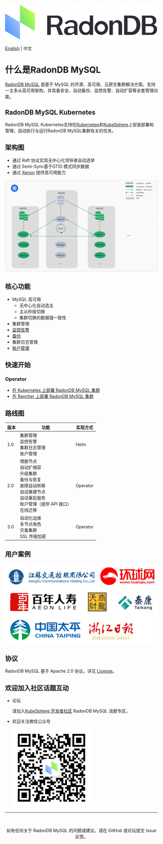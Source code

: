![](docs/images/logo_radondb-mysql.png)  <br>

[English](README.md) | 中文 

# 什么是RadonDB MySQL

[RadonDB MySQL](https://github.com/radondb/radondb-mysql-kubernetes) 是基于 MySQL 的开源、高可用、云原生集群解决方案。支持一主多从高可用架构，并具备安全、自动备份、监控告警、自动扩容等全套管理功能。

## RadonDB MySQL Kubernetes

RadonDB MySQL Kubernetes支持在[Kubernetes](https://kubernetes.io)和[KubeSphere](https://kubesphere.com.cn)上安装部署和管理，自动执行与运行RadonDB MySQL集群有关的任务。

## 架构图

- 通过 Raft 协议实现无中心化领导者自动选举
- 通过 Semi-Sync基于GTID 模式同步数据
- 通过 [Xenon](https://github.com/radondb/xenon.git) 提供高可用能力

![](docs/images/radondb-mysql_Architecture.png)

## 核心功能

- MySQL 高可用
    - 无中心化自动选主
    - 主从秒级切换
    - 集群切换的数据强一致性
- 集群管理
- [监控告警](docs/deploy_monitoring.md)
- [备份](docs/deploy_backup_restore_s3.md)
- 集群日志管理
- [账户管理](docs/mgt_mysqluser.md)

## 快速开始

### Operator

- [在 Kubernetes 上部署 RadonDB MySQL 集群](docs/kubernetes/deploy_radondb-mysql_operator_on_k8s.md)
- [在 Rancher 上部署 RadonDB MySQL 集群](/docs/rancher/deploy_radondb-mysql_operator_on_rancher.md)

## 路线图

| 版本 | 功能  | 实现方式 |
|------|--------|------| 
| 1.0 |  集群管理 <br> 监控告警 <br> 集群日志管理 <br> 账户管理 | Helm |
| 2.0  | 增删节点 <br> 自动扩缩容 <br> 升级集群 <br> 备份与恢复 <br> 故障自动转移 <br> 自动重建节点 <br> 自动重启服务 <br> 账户管理（提供 API 接口）<br> 在线迁移   |  Operator |
| 3.0  | 自动化运维 <br> 多节点角色 <br> 灾备集群 <br> SSL 传输加密 | Operator |

## 用户案例

![](docs/images/users.png)

## 协议

RadonDB MySQL 基于 Apache 2.0 协议，详见 [License](./LICENSE)。

## 欢迎加入社区话题互动

- 论坛

    请加入[KubeSphere 开发者社区](https://kubesphere.com.cn/forum/t/radondb) RadonDB MySQL 话题专区。
    
- 欢迎关注微信公众号

    ![](docs/images/vx_code_258.jpg)

---
<p align="center">
<br/><br/>
如有任何关于 RadonDB MySQL 的问题或建议，请在 GitHub 或论坛提交 Issue 反馈。
<br/>
</a>
</p>
